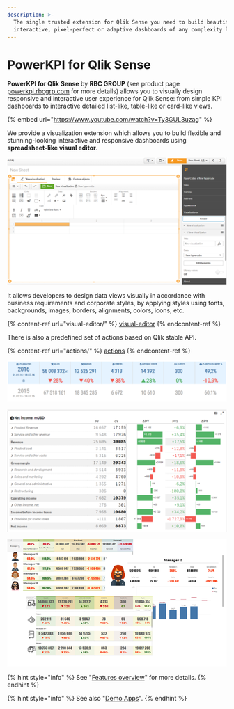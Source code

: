 ```yaml
---
description: >-
  The single trusted extension for Qlik Sense you need to build beautiful,
  interactive, pixel-perfect or adaptive dashboards of any complexity level
---
```


# PowerKPI for Qlik Sense

**PowerKPI for Qlik Sense** by **RBC GROUP** (see product page [powerkpi.rbcgrp.com](https://powerkpi.rbcgrp.com) for more details) allows you to visually design responsive and interactive user experience for Qlik Sense: from simple KPI dashboards to interactive detailed list-like, table-like or card-like views.

{% embed url="https://www.youtube.com/watch?v=Ty3GUL3uzag" %}

We provide a visualization extension which allows you to build flexible and stunning-looking interactive and responsive dashboards using **spreadsheet-like visual editor**.&#x20;

![Visual Editor](.gitbook/assets/VisualEditor.png)

It allows developers to design data views visually in accordance with business requirements and corporate styles, by applying styles using fonts, backgrounds, images, borders, alignments, colors, icons, etc.&#x20;

{% content-ref url="visual-editor/" %}
[visual-editor](visual-editor/)
{% endcontent-ref %}

There is also a predefined set of actions based on Qlik stable API.

{% content-ref url="actions/" %}
[actions](actions/)
{% endcontent-ref %}

![](.gitbook/assets/KPIs.png)

![](.gitbook/assets/NetIncome.png)

![Examples](.gitbook/assets/Visualizations.png)

{% hint style="info" %}
See "[Features overview](features-overview.md)" for more details.
{% endhint %}

{% hint style="info" %}
See also "[Demo Apps](demo-apps.md)".
{% endhint %}
